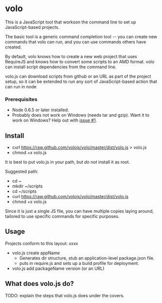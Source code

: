 # volo

This is a JavaScript tool that workson the command line to set up
JavaScript-based projects.

The basic tool is a generic command completion tool -- you can create new
commands that volo can run, and you can use commands others have created.

By default, volo knows how to create a new web project that uses
RequireJS and knows how to convert some scripts to an AMD format. volo can
install script dependencies from the command line.

volo.js can download scripts from github or an URL as part of the project setup,
so it can be extended to run any sort of JavaScript-based action that can run
in node

### Prerequisites

* Node 0.6.5 or later installed.
* Probably does not work on Windows (needs tar and gzip). Want it to work on
Windows? Help out with [issue #1](https://github.com/volojs/volo/issues/1).


## Install

* curl https://raw.github.com/volojs/volo/master/dist/volo.js > volo.js
* chmod +x volo.js

It is best to put volo.js in your path, but *do not* install it as root.

Suggested path:

* cd ~
* mkdir ~/scripts
* cd ~/scripts
* curl https://raw.github.com/volojs/volo/master/dist/volo.js
* chmod +x volo.js

Since it is just a single JS file, you can have multiple copies laying around,
tailored to use specific commands for specific purposes.

## Usage



Projects conform to this layout:
xxxx

* volo.js create appName
    * Generates dir structure, stub an application-level package.json file.
    * puts in require.js and sets up a build profile for deployment.
* volo.js add packageName version (or an URL)


## What does volo.js do?

TODO: explain the steps that volo.js does under the covers.
